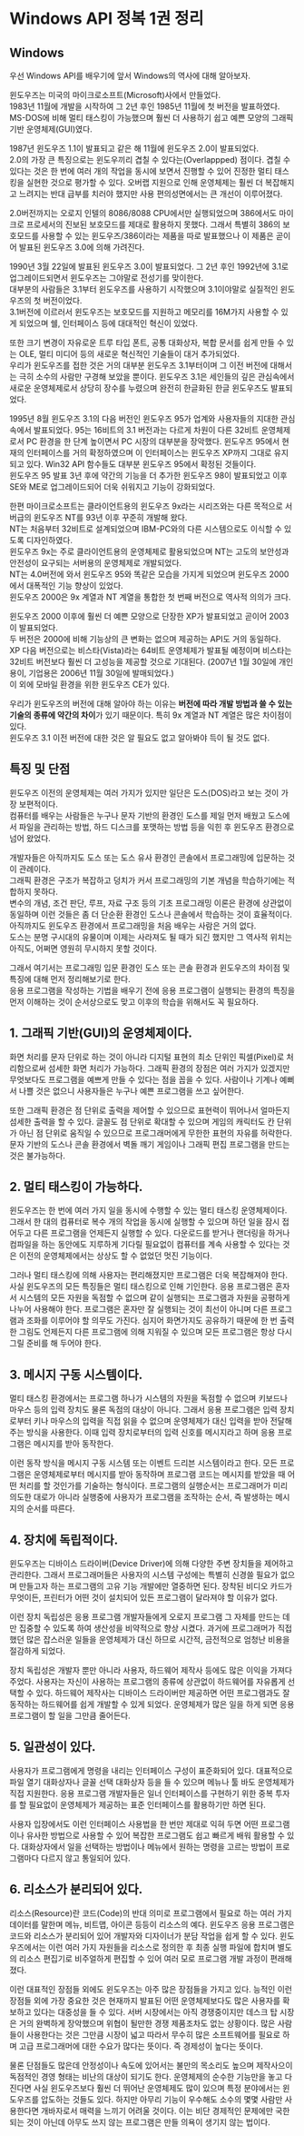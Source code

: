 # Windows API 정복 1권 정리

## Windows

우선 Windows API를 배우기에 앞서 Windows의 역사에 대해 알아보자.
  
윈도우즈는 미국의 마이크로소프트(Microsoft)사에서 만들었다.  
1983년 11월에 개발을 시작하여 그 2년 후인 1985년 11월에 첫 버전을 발표하였다.  
MS-DOS에 비해 멀티 태스킹이 가능했으며 훨씬 더 사용하기 쉽고 예쁜 모양의 그래픽 기반 운영체제(GUI)였다.

1987년 윈도우즈 1.1이 발표되고 같은 해 11월에 윈도우즈 2.0이 발표되었다.  
2.0의 가장 큰 특징으로는 윈도우끼리 겹칠 수 있다는(Overlappped) 점이다. 겹칠 수 있다는 것은 한 번에 여러 개의 작업을 동시에 보면서 진행할 수 있어 진정한 멀티 태스킹을 실현한 것으로 평가할 수 있다. 오버랩 지원으로 인해 운영체제는 훨씬 더 복잡해지고 느려지는 반대 급부를 치러야 했지만 사용 편의성면에서는 큰 개선이 이루어졌다.  
  
2.0버전까지는 오로지 인텔의 8086/8088 CPU에서만 실행되었으며 386에서도 마이크로 프로세서의 진보된 보호모드를 제대로 활용하지 못했다. 그래서 특별히 386의 보호모드를 사용할 수 있는 윈도우즈/386이라는 제품을 따로 발표했으나 이 제품은 곧이어 발표된 윈도우즈 3.0에 의해 가려진다.  
  
1990년 3월 22일에 발표된 윈도우즈 3.0이 발표되었다. 그 2년 후인 1992년에 3.1로 업그레이드되면서 윈도우즈는 그야말로 전성기를 맞이한다.  
대부분의 사람들은 3.1부터 윈도우즈를 사용하기 시작했으며 3.1이야말로 실질적인 윈도우즈의 첫 버전이었다.  
3.1버전에 이르러서 윈도우즈는 보호모드를 지원하고 메모리를 16M가지 사용할 수 있게 되었으며 쉘, 인터페이스 등에 대대적인 혁신이 있었다.  
  
또한 크기 변경이 자유로운 트루 타입 폰트, 공통 대화상자, 복합 문서를 쉽게 만들 수 있는 OLE, 멀티 미디어 등의 새로운 혁신적인 기술들이 대거 추가되었다.  
우리가 윈도우즈를 접한 것은 거의 대부분 윈도우즈 3.1부터이며 그 이전 버전에 대해서는 극히 소수의 사람만 구경해 보았을 뿐이다. 윈도우즈 3.1은 세인들의 깊은 관심속에서 새로운 운영체제로서 상당히 장수를 누렸으며 완전히 한글화된 한글 윈도우즈도 발표되었다.  
  
1995년 8월 윈도우즈 3.1의 다음 버전인 윈도우즈 95가 업계와 사용자들의 지대한 관심 속에서 발표되었다. 95는 16비트의 3.1 버전과는 다르게 차원이 다른 32비트 운영체제로서 PC 환경을 한 단계 높이면서 PC 시장의 대부분을 장악했다. 윈도우즈 95에서 현재의 인터페이스를 거의 확정하였으며 이 인터페이스는 윈도우즈 XP까지 그대로 유지되고 있다. Win32 API 함수들도 대부분 윈도우즈 95에서 확정된 것들이다.  
윈도우즈 95 발표 3년 후에 약간의 기능을 더 추가한 윈도우즈 98이 발표되었고 이후 SE와 ME로 업그레이드되어 더욱 쉬워지고 기능이 강화되었다.  
  
한편 마이크로소프트는 클라이언트용의 윈도우즈 9x라는 시리즈와는 다른 목적으로 서버급의 윈도우즈 NT를 93년 이후 꾸준히 개발해 왔다.  
NT는 처음부터 32비트로 설계되었으며 IBM-PC와의 다른 시스템으로도 이식할 수 있도록 디자인하였다.  
윈도우즈 9x는 주로 클라이언트용의 운영체제로 활용되었으며 NT는 고도의 보안성과 안전성이 요구되는 서버용의 운영체제로 개발되었다.  
NT는 4.0버전에 와서 윈도우즈 95와 똑같은 모습을 가지게 되었으며 윈도우즈 2000에서 대폭적인 기능 향상이 있었다.  
윈도우즈 2000은 9x 계열과 NT 계열을 통합한 첫 번째 버전으로 역사적 의의가 크다.  
  
윈도우즈 2000 이후에 훨씬 더 예쁜 모양으로 단장한 XP가 발표되었고 곧이어 2003이 발표되었다.  
두 버전은 2000에 비해 기능상의 큰 변화는 없으며 제공하는 API도 거의 동일하다.  
XP 다음 버전으로는 비스타(Vista)라는 64비트 운영체제가 발표될 예정이며 비스타는 32비트 버전보다 훨씬 더 고성능을 제공할 것으로 기대된다. (2007년 1월 30일에 개인용이, 기업용은 2006년 11월 30일에 발매되었다.)  
이 외에 모바일 환경을 위한 윈도우즈 CE가 있다.  
  
우리가 윈도우즈의 버전에 대해 알아야 하는 이유는 **버전에 따라 개발 방법과 쓸 수 있는 기술의 종류에 약간의 차이**가 있기 때문이다. 특히 9x 계열과 NT 계열은 많은 차이점이 있다.  
윈도우즈 3.1 이전 버전에 대한 것은 알 필요도 없고 알아봐야 득이 될 것도 없다.

## 특징 및 단점  
  
윈도우즈 이전의 운영체제는 여러 가지가 있지만 일단은 도스(DOS)라고 보는 것이 가장 보편적이다.  
컴퓨터를 배우는 사람들은 누구나 문자 기반의 환경인 도스를 제일 먼저 배웠고 도스에서 파일을 관리하는 방법, 하드 디스크를 포맷하는 방법 등을 익힌 후 윈도우즈 환경으로 넘어 왔었다.  
  
개발자들은 아직까지도 도스 또는 도스 유사 환경인 콘솔에서 프로그래밍에 입문하는 것이 관례이다.  
그래픽 환경은 구조가 복잡하고 덩치가 커서 프로그래밍의 기본 개념을 학습하기에는 적합하지 못하다.  
변수의 개념, 조건 판단, 루프, 자료 구조 등의 기초 프로그래밍 이론은 환경에 상관없이 동일하며 이런 것들은 좀 더 단순환 환경인 도스나 콘솔에서 학습하는 것이 효율적이다.  
아직까지도 윈도우즈 환경에서 프로그래밍을 처음 배우는 사람은 거의 없다.  
도스는 분명 구시대의 유물이며 이제는 사라져도 될 때가 되긴 했지만 그 역사적 위치는 아직도, 어쩌면 영원히 무시하지 못할 것이다.  
  
그래서 여기서는 프로그래밍 입문 환경인 도스 또는 콘솔 환경과 윈도우즈의 차이점 및 특징에 대해 먼저 정리해보기로 한다.  
응용 프로그램을 작성하는 기법을 배우기 전에 응용 프로그램이 실행되는 환경의 특징을 먼저 이해하는 것이 순서상으로도 맞고 이후의 학습을 위해서도 꼭 필요하다.

## 1. 그래픽 기반(GUI)의 운영체제이다.

화면 처리를 문자 단위로 하는 것이 아니라 디지털 표현의 최소 단위인 픽셀(Pixel)로 처리함으로써 섬세한 화면 처리가 가능하다. 그래픽 환경의 장점은 여러 가지가 있겠지만 무엇보다도 프로그램을 예쁘게 만들 수 있다는 점을 꼽을 수 있다. 사람이나 기계나 예뻐서 나쁠 것은 없으니 사용자들은 누구나 예쁜 프로그램을 쓰고 싶어한다.  
  
또한 그래픽 환경은 점 단위로 출력을 제어할 수 있으므로 표현력이 뛰어나서 얼마든지 섬세한 출력을 할 수 있다. 글꼴도 점 단위로 확대할 수 있으며 게임의 캐릭터도 칸 단위가 아닌 점 단위로 움직일 수 있으므로 프로그래머에게 무한한 표현의 자유를 허락한다. 문자 기반의 도스나 콘솔 환경에서 벽돌 깨기 게임이나 그래픽 편집 프로그램을 만드는 것은 불가능하다.

## 2. 멀티 태스킹이 가능하다.

윈도우즈는 한 번에 여러 가지 일을 동시에 수행할 수 있는 멀티 태스킹 운영체제이다. 그래서 한 대의 컴퓨터로 복수 개의 작업을 동시에 실행할 수 있으며 하던 일을 잠시 접어두고 다른 프로그램을 언제든지 실행할 수 있다. 다운로드를 받거나 랜더링을 하거나 컴파일을 하는 동안에도 지루하게 기다릴 필요없이 컴퓨터를 계속 사용할 수 있다는 것은 이전의 운영체제에서는 상상도 할 수 없었던 멋진 기능이다.
  
그러나 멀티 태스킹에 의해 사용자는 편리해졌지만 프로그램은 더욱 복잡해져야 한다. 사실 윈도우즈의 모든 특징들은 멀티 태스킹으로 인해 기인한다. 응용 프로그램은 혼자서 시스템의 모든 자원을 독점할 수 없으며 같이 실행되는 프로그램과 자원을 공평하게 나누어 사용해야 한다. 프로그램은 혼자만 잘 실행되는 것이 최선이 아니며 다른 프로그램과 조화를 이루어야 할 의무도 가진다. 심지어 화면가지도 공유하기 때문에 한 번 출력한 그림도 언제든지 다른 프로그램에 의해 지워질 수 있으며 모든 프로그램은 항상 다시 그릴 준비를 해 두어야 한다.

## 3. 메시지 구동 시스템이다.

멀티 태스킹 환경에서는 프로그램 하나가 시스템의 자원을 독점할 수 없으며 키보드나 마우스 등의 입력 장치도 물론 독점의 대상이 아니다. 그래서 응용 프로그램은 입력 장치로부터 키나 마우스의 입력을 직접 읽을 수 없으며 운영체제가 대신 입력을 받아 전달해 주는 방식을 사용한다. 이때 입력 장치로부터의 입력 신호를 메시지라고 하며 응용 프로그램은 메시지를 받아 동작한다.  
  
이런 동작 방식을 메시지 구동 시스템 또는 이벤트 드리븐 시스템이라고 한다. 모든 프로그램은 운영체제로부터 메시지를 받아 동작하며 프로그램 코드는 메시지를 받았을 때 어떤 처리를 할 것인가를 기술하는 형식이다. 프로그램의 실행순서는 프로그래머가 미리 의도한 대로가 아니라 실행중에 사용자가 프로그램을 조작하는 순서, 즉 발생하는 메시지의 순서를 따른다.

## 4. 장치에 독립적이다.

윈도우즈는 디바이스 드라이버(Device Driver)에 의해 다양한 주변 장치들을 제어하고 관리한다. 그래서 프로그래머들은 사용자의 시스템 구성에는 특별히 신경쓸 필요가 없으며 만들고자 하는 프로그램의 고유 기능 개발에만 열중하면 된다. 장착된 비디오 카드가 무엇이든, 프린터가 어떤 것이 설치되어 있든 프로그램이 달라져야 할 이유가 없다.
  
이런 장치 독립성은 응용 프로그램 개발자들에게 오로지 프로그램 그 자체를 만드는 데만 집중할 수 있도록 하여 생산성을 비약적으로 향상 시켰다. 과거에 프로그래머가 직접 했던 많은 잡스러운 일들을 운영체제가 대신 하므로 시간적, 금전적으로 엄청난 비용을 절감하게 되었다.
  
장치 독립성은 개발자 뿐만 아니라 사용자, 하드웨어 제작사 등에도 많은 이익을 가져다 주었다. 사용자는 자신이 사용하는 프로그램의 종류에 상관없이 하드웨어를 자유롭게 선택할 수 있다. 하드웨어 제작사는 디바이스 드라이버만 제공하면 어떤 프로그램과도 잘 동작하는 하드웨어를 쉽게 개발할 수 있게 되었다. 운영체제가 많은 일을 하게 되면 응용 프로그램이 할 일을 그만큼 줄어든다.

## 5. 일관성이 있다.

사용자가 프로그램에게 명령을 내리는 인터페이스 구성이 표준화되어 있다. 대표적으로 파일 열기 대화상자나 글꼴 선택 대화상자 등을 들 수 있으며 메뉴나 툴 바도 운영체제가 직접 지원한다. 응용 프로그램 개발자들은 일너 인터페이스를 구현하기 위한 중복 투자를 할 필요없이 운영체제가 제공하는 표준 인터페이스를 활용하기만 하면 된다.
  
사용자 입장에서도 이런 인터페이스 사용법을 한 번만 제대로 익혀 두면 어떤 프로그램이나 유사한 방법으로 사용할 수 있어 복잡한 프로그램도 쉽고 빠르게 배워 활용할 수 있다. 대화상자에서 일을 선택하는 방법이나 메뉴에서 원하는 명령을 고르는 방법이 프로그램마다 다르지 않고 통일되어 있다.

## 6. 리소스가 분리되어 있다.

리소스(Resource)란 코드(Code)의 반대 의미로 프로그램에서 필요로 하는 여러 가지 데이터를 말한며 메뉴, 비트맵, 아이콘 등등이 리소스의 예다. 윈도우즈 응용 프로그램은 코드와 리소스가 분리되어 있어 개발자와 디자이너가 분담 작업을 쉽게 할 수 있다. 윈도우즈에서는 이런 여러 가지 자원들을 리소스로 정의한 후 최종 실행 파일에 합치며 별도의 리소스 편집기로 비주얼하게 편집할 수 있어 여러 모로 프로그램 개발 과정이 편래해졌다.
  
이런 대표적인 장점들 외에도 윈도우즈는 아주 많은 장점들을 가지고 있다. 능적인 이런 장점들 외에 가장 중요한 것은 현재까지 발표된 어떤 운영체제보다도 많은 사용자를 확보하고 있다는 대중성을 들 수 있다. 서버 시장에서는 아직 경쟁중이지만 데스크 탑 시장은 거의 완벽하게 장악했으며 위협이 될만한 경쟁 제품조차도 없는 상황이다. 많은 사람들이 사용한다는 것은 그만큼 시장이 넓고 따라서 무수히 많은 소프트웨어를 필요로 하며 고급 프로그래머에 대한 수요가 많다는 뜻이다. 즉 경제성이 높다는 뜻이다.
  
물론 단점들도 많은데 안정성이나 속도에 있어서는 불만의 목소리도 높으며 제작사으이 독점적인 경영 형태는 비난의 대상이 되기도 한다. 운영체제의 순수한 기능만을 놓고 다진다면 사실 윈도우즈보다 훨씬 더 뛰어난 운영체제도 많이 있으며 특정 분야에서는 윈도우즈를 압도하는 것들도 있다. 하지만 아무리 기능이 우수해도 소수의 몇몇 사람만 사용한다면 개바자로서 매력을 느끼기 어려울 것이다. 이는 비단 경제적인 문제에만 국한되는 것이 아닌데 아무도 쓰지 않는 프로그램은 만들 의욕이 생기지 않는 법이다.